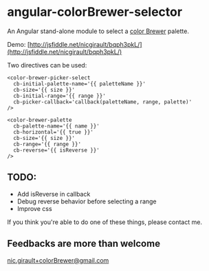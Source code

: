 angular-colorBrewer-selector
============================

An Angular stand-alone module to select a [color Brewer](http://colorbrewer2.org/) palette.

Demo: [http://jsfiddle.net/nicgirault/bqph3pkL/](http://jsfiddle.net/nicgirault/bqph3pkL/)

Two directives can be used:

```
<color-brewer-picker-select
  cb-initial-palette-name='{{ paletteName }}'
  cb-size='{{ size }}'
  cb-initial-range='{{ range }}'
  cb-picker-callback='callback(paletteName, range, palette)'
/>
```

```
<color-brewer-palette
  cb-palette-name='{{ name }}'
  cb-horizontal='{{ true }}'
  cb-size='{{ size }}'
  cb-range='{{ range }}'
  cb-reverse='{{ isReverse }}'
/>
```

TODO:
-----
- Add isReverse in callback
- Debug reverse behavior before selecting a range
- Improve css

If you think you're able to do one of these things, please contact me.

Feedbacks are more than welcome
-------------------------------
nic.girault+colorBrewer@gmail.com
